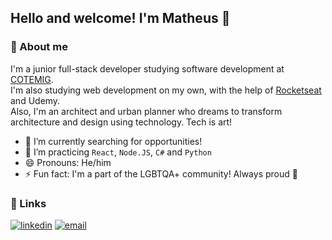 ## Hello and welcome! I'm Matheus 👋

### 👤 About me
I'm a junior full-stack developer studying software development at [COTEMIG](https://cotemig.com.br/).\
I'm also studying web development on my own, with the help of [Rocketseat](https://rocketseat.com.br/) and Udemy.\
Also, I'm an architect and urban planner who dreams to transform architecture and design using technology. Tech is art!

- 🔭 I’m currently searching for opportunities!
- 🌱 I’m practicing `React`, `Node.JS`, `C#` and `Python`
- 😄 Pronouns: He/him
- ⚡ Fun fact: I'm a part of the LGBTQA+ community! Always proud 🌈



### 🔗 Links
[![linkedin](https://img.shields.io/badge/linkedin-0A66C2?style=for-the-badge&logo=linkedin&logoColor=white)](https://www.linkedin.com/in/mathguim/)
[![email](https://img.shields.io/badge/gmail-D44638?style=for-the-badge&logo=gmail&logoColor=white)](mailto:matheusgrc99@gmail.com)
